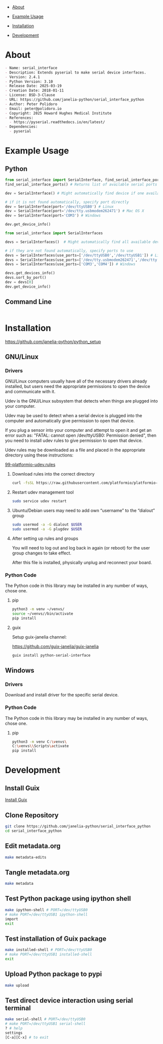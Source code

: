 - [About](#org7ee6eb5)
- [Example Usage](#org200ed20)
- [Installation](#orgb4ce2e8)
- [Development](#org4a8b2c4)

    <!-- This file is generated automatically from metadata.org -->
    <!-- File edits may be overwritten! -->


<a id="org7ee6eb5"></a>

# About

```markdown
- Name: serial_interface
- Description: Extends pyserial to make serial device interfaces.
- Version: 2.4.1
- Python Version: 3.10
- Release Date: 2025-03-19
- Creation Date: 2018-01-11
- License: BSD-3-Clause
- URL: https://github.com/janelia-python/serial_interface_python
- Author: Peter Polidoro
- Email: peter@polidoro.io
- Copyright: 2025 Howard Hughes Medical Institute
- References:
  - https://pyserial.readthedocs.io/en/latest/
- Dependencies:
  - pyserial
```


<a id="org200ed20"></a>

# Example Usage


## Python

```python
from serial_interface import SerialInterface, find_serial_interface_ports
find_serial_interface_ports() # Returns list of available serial ports

dev = SerialInterface() # Might automatically find device if one available

# if it is not found automatically, specify port directly
dev = SerialInterface(port='/dev/ttyUSB0') # Linux
dev = SerialInterface(port='/dev/tty.usbmodem262471') # Mac OS X
dev = SerialInterface(port='COM3') # Windows

dev.get_device_info()

from serial_interface import SerialInterfaces

devs = SerialInterfaces()  # Might automatically find all available devices

# if they are not found automatically, specify ports to use
devs = SerialInterfaces(use_ports=['/dev/ttyUSB0','/dev/ttyUSB1']) # Linux
devs = SerialInterfaces(use_ports=['/dev/tty.usbmodem262471','/dev/tty.usbmodem262472']) # Mac OS X
devs = SerialInterfaces(use_ports=['COM3','COM4']) # Windows

devs.get_devices_info()
devs.sort_by_port()
dev = devs[0]
dev.get_device_info()
```


## Command Line

```sh

```


<a id="orgb4ce2e8"></a>

# Installation

<https://github.com/janelia-python/python_setup>


## GNU/Linux


### Drivers

GNU/Linux computers usually have all of the necessary drivers already installed, but users need the appropriate permissions to open the device and communicate with it.

Udev is the GNU/Linux subsystem that detects when things are plugged into your computer.

Udev may be used to detect when a serial device is plugged into the computer and automatically give permission to open that device.

If you plug a sensor into your computer and attempt to open it and get an error such as: "FATAL: cannot open /dev/ttyUSB0: Permission denied", then you need to install udev rules to give permission to open that device.

Udev rules may be downloaded as a file and placed in the appropriate directory using these instructions:

[99-platformio-udev.rules](https://docs.platformio.org/en/stable/core/installation/udev-rules.html)

1.  Download rules into the correct directory

    ```sh
    curl -fsSL https://raw.githubusercontent.com/platformio/platformio-core/master/scripts/99-platformio-udev.rules | sudo tee /etc/udev/rules.d/99-platformio-udev.rules
    ```

2.  Restart udev management tool

    ```sh
    sudo service udev restart
    ```

3.  Ubuntu/Debian users may need to add own “username” to the “dialout” group

    ```sh
    sudo usermod -a -G dialout $USER
    sudo usermod -a -G plugdev $USER
    ```

4.  After setting up rules and groups

    You will need to log out and log back in again (or reboot) for the user group changes to take effect.
    
    After this file is installed, physically unplug and reconnect your board.


### Python Code

The Python code in this library may be installed in any number of ways, chose one.

1.  pip

    ```sh
    python3 -m venv ~/venvs/
    source ~/venvs//bin/activate
    pip install 
    ```

2.  guix

    Setup guix-janelia channel:
    
    <https://github.com/guix-janelia/guix-janelia>
    
    ```sh
    guix install python-serial-interface
    ```


## Windows


### Drivers

Download and install driver for the specific serial device.


### Python Code

The Python code in this library may be installed in any number of ways, chose one.

1.  pip

    ```sh
    python3 -m venv C:\venvs\
    C:\venvs\\Scripts\activate
    pip install 
    ```


<a id="org4a8b2c4"></a>

# Development


## Install Guix

[Install Guix](https://guix.gnu.org/manual/en/html_node/Binary-Installation.html)


## Clone Repository

```sh
git clone https://github.com/janelia-python/serial_interface_python
cd serial_interface_python
```


## Edit metadata.org

```sh
make metadata-edits
```


## Tangle metadata.org

```sh
make metadata
```


## Test Python package using ipython shell

```sh
make ipython-shell # PORT=/dev/ttyUSB0
# make PORT=/dev/ttyUSB1 ipython-shell
import 
exit
```


## Test installation of Guix package

```sh
make installed-shell # PORT=/dev/ttyUSB0
# make PORT=/dev/ttyUSB1 installed-shell
exit
```


## Upload Python package to pypi

```sh
make upload
```


## Test direct device interaction using serial terminal

```sh
make serial-shell # PORT=/dev/ttyUSB0
# make PORT=/dev/ttyUSB1 serial-shell
? # help
settings
[C-a][C-x] # to exit
```
